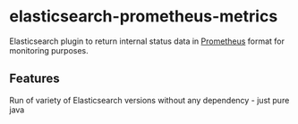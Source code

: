 # elasticsearch-prometheus-metrics

Elasticsearch plugin to return internal status data in [Prometheus](https://prometheus.io) format for monitoring purposes.

## Features

Run of variety of Elasticsearch versions without any dependency - just pure java
